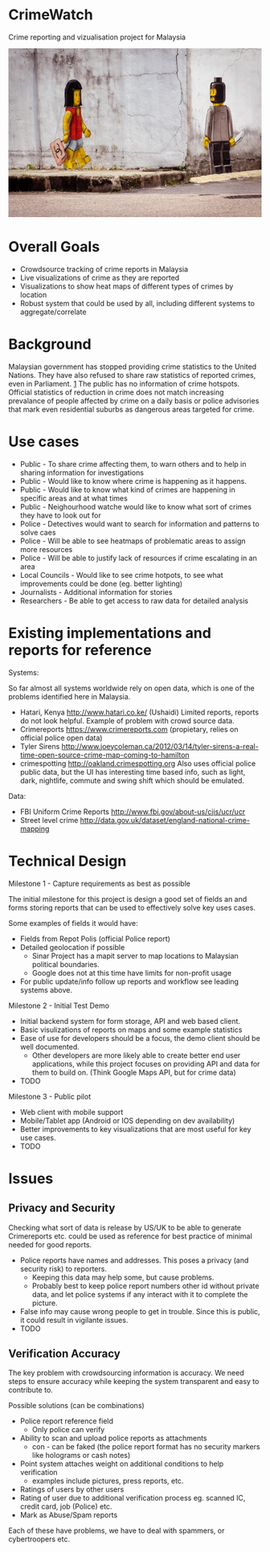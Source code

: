 CrimeWatch
==========

Crime reporting and vizualisation project for Malaysia

![Crime Mural JB](images/zacharevic-jb-mural.jpg "Ernest Zacharevic Crime Mural JB")

Overall Goals
=============

 - Crowdsource tracking of crime reports in Malaysia
 - Live visualizations of crime as they are reported
 - Visualizations to show heat maps of different types of crimes by location
 - Robust system that could be used by all, including different systems to aggregate/correlate

Background
==========

Malaysian government has stopped providing crime statistics to the United Nations. They have also refused
to share raw statistics of reported crimes, even in Parliament. [1] The public has no information of crime
hotspots. Official statistics of reduction in crime does not match increasing prevalance of people
affected by crime on a daily basis or police advisories that mark even residential suburbs as dangerous
areas targeted for crime.

Use cases
=========

 - Public - To share crime affecting them, to warn others and to help in sharing information for investigations
 - Public - Would like to know where crime is happening as it happens.
 - Public - Would like to know what kind of crimes are happening in specific areas and at what times
 - Public - Neighourhood watche would like to know what sort of crimes they have to look out for
 - Police - Detectives would want to search for information and patterns to solve caes
 - Police - Will be able to see heatmaps of problematic areas to assign more resources
 - Police - Will be able to justify lack of resources if crime escalating in an area
 - Local Councils - Would like to see crime hotpots, to see what improvements could be done (eg. better lighting)
 - Journalists - Additional information for stories
 - Researchers - Be able to get access to raw data for detailed analysis

Existing implementations and reports for reference
==================================================

Systems:

So far almost all systems worldwide rely on open data, which is one of
the problems identified here in Malaysia.

 - Hatari, Kenya http://www.hatari.co.ke/ (Ushaidi)
   Limited reports, reports do not look helpful. Example of problem with crowd source data.
 - Crimereports https://www.crimereports.com (propietary, relies on official police open
   data)
 - Tyler Sirens http://www.joeycoleman.ca/2012/03/14/tyler-sirens-a-real-time-open-source-crime-map-coming-to-hamilton
 - crimespotting http://oakland.crimespotting.org 
   Also uses official police public data, but the UI has interesting time based info,
   such as light, dark, nightlife, commute and swing shift which should be emulated.

Data:

- FBI Uniform Crime Reports http://www.fbi.gov/about-us/cjis/ucr/ucr
- Street level crime  http://data.gov.uk/dataset/england-national-crime-mapping


Technical Design
================

Milestone 1 - Capture requirements as best as possible

The initial milestone for this project is design a good set of fields an
and forms storing reports that can be used to effectively solve key uses
cases.

Some examples of fields it would have:

 - Fields from Repot Polis (official Police report)
 - Detailed geolocation if possible
   - Sinar Project has a mapit server to map locations to Malaysian political boundaries.
   - Google does not at this time have limits for non-profit usage
 - For public update/info follow up reports and workflow see leading systems above.

Milestone 2 - Initial Test Demo

 - Initial backend system for form storage, API and web based client.
 - Basic visulizations of reports on maps and some example statistics
 - Ease of use for developers should be a focus, the demo client should be well documented.
   - Other developers are more likely able to create better end user applications, while this
     project focuses on providing API and data for them to build on. (Think Google Maps API, but for crime data)
 - TODO

Milestone 3 - Public pilot

 - Web client with mobile support
 - Mobile/Tablet app (Android or IOS depending on dev availability)
 - Better improvements to key visualizations that are most useful for key use cases.
 - TODO

Issues
======

Privacy and Security
--------------------

Checking what sort of data is release by US/UK to be able to generate Crimereports etc. could be used as
reference for best practice of minimal needed for good reports.

 - Police reports have names and addresses. This poses a privacy (and security risk) to reporters. 
   - Keeping this data may help some, but cause problems.
   - Probably best to keep police report numbers other id without private data, and let police
     systems if any interact with it to complete the picture. 
 - False info may cause wrong people to get in trouble. Since this is public, it could result in vigilante issues.
 - TODO

Verification Accuracy
----------------------

The key problem with crowdsourcing information is accuracy. We need steps to ensure accuracy
while keeping the system transparent and easy to contribute to. 

Possible solutions (can be combinations)

 - Police report reference field
   - Only police can verify
 - Ability to scan and upload police reports as attachments
   - con - can be faked (the police report format has no security markers like holograms or cash notes)
 - Point system attaches weight on additional conditions to help verification
   - examples include pictures, press reports, etc.
 - Ratings of users by other users
 - Rating of user due to additional verification process eg. scanned IC, credit card, job (Police) etc.
 - Mark as Abuse/Spam reports

Each of these have problems, we have to deal with spammers, or cybertroopers etc. 



[1]: http://www.nytimes.com/2013/10/20/world/asia/soaring-crime-rate-takes-a-growing-malaysia-by-surprise.html
